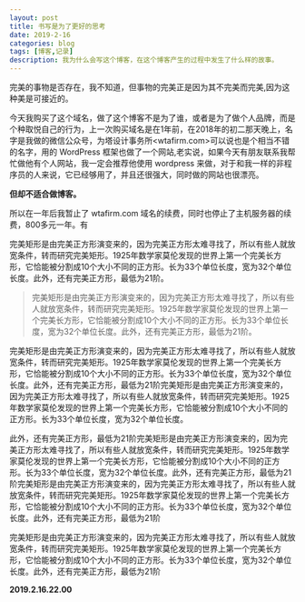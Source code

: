 ```yaml
---
layout: post
title: 书写是为了更好的思考
date: 2019-2-16
categories: blog
tags: [博客,记录]
description: 我为什么会写这个博客，在这个博客产生的过程中发生了什么样的故事。
---
```



完美的事物是否存在，我不知道，但事物的完美正是因为其不完美而完美,因为这种美是可接近的。

今天我购买了这个域名，做了这个博客不是为了谁，或者是为了做个人品牌，而是个种取悦自己的行为，上一次购买域名是在1年前，在2018年的初二那天晚上，名字是我做的微信公众号，为塔设计事务所<wtafirm.com>可以说也是个相当不错的名字，用的 WordPress 框架也做了一个网站,老实说，如果今天有朋友联系我帮忙做他有个人网站，我一定会推荐他使用 wordpress 来做，对于和我一样的非程序员的人来说，它已经够用了，并且还很强大，同时做的网站也很漂亮。

**但却不适合做博客。**

所以在一年后我暂止了 wtafirm.com 域名的续费，同时也停止了主机服务器的续费，800多元一年。有 

完美矩形是由完美正方形演变来的，因为完美正方形太难寻找了，所以有些人就放宽条件，转而研究完美矩形。1925年数学家莫伦发现的世界上第一个完美长方形，它恰能被分割成10个大小不同的正方形。长为33个单位长度，宽为32个单位长度。此外，还有完美正方形，最低为21阶。

>完美矩形是由完美正方形演变来的，因为完美正方形太难寻找了，所以有些人就放宽条件，转而研究完美矩形。1925年数学家莫伦发现的世界上第一个完美长方形，它恰能被分割成10个大小不同的正方形。长为33个单位长度，宽为32个单位长度。此外，还有完美正方形，最低为21阶。

完美矩形是由完美正方形演变来的，因为完美正方形太难寻找了，所以有些人就放宽条件，转而研究完美矩形。1925年数学家莫伦发现的世界上第一个完美长方形，它恰能被分割成10个大小不同的正方形。长为33个单位长度，宽为32个单位长度。此外，还有完美正方形，最低为21阶完美矩形是由完美正方形演变来的，因为完美正方形太难寻找了，所以有些人就放宽条件，转而研究完美矩形。1925年数学家莫伦发现的世界上第一个完美长方形，它恰能被分割成10个大小不同的正方形。长为33个单位长度，宽为32个单位长度。

此外，还有完美正方形，最低为21阶完美矩形是由完美正方形演变来的，因为完美正方形太难寻找了，所以有些人就放宽条件，转而研究完美矩形。1925年数学家莫伦发现的世界上第一个完美长方形，它恰能被分割成10个大小不同的正方形。长为33个单位长度，宽为32个单位长度。此外，还有完美正方形，最低为21阶完美矩形是由完美正方形演变来的，因为完美正方形太难寻找了，所以有些人就放宽条件，转而研究完美矩形。1925年数学家莫伦发现的世界上第一个完美长方形，它恰能被分割成10个大小不同的正方形。长为33个单位长度，宽为32个单位长度。此外，还有完美正方形，最低为21阶

完美矩形是由完美正方形演变来的，因为完美正方形太难寻找了，所以有些人就放宽条件，转而研究完美矩形。1925年数学家莫伦发现的世界上第一个完美长方形，它恰能被分割成10个大小不同的正方形。长为33个单位长度，宽为32个单位长度。此外，还有完美正方形，最低为21阶

**2019.2.16.22.00**
